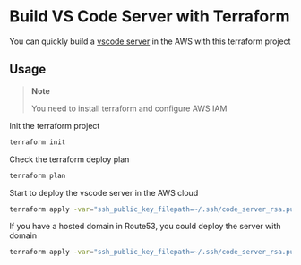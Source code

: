 # Build VS Code Server with Terraform

You can quickly build a [vscode server](https://code.visualstudio.com/blogs/2022/07/07/vscode-server) in the AWS with this terraform project

## Usage

> **Note**
>
> You need to install terraform and configure AWS IAM
>

Init the terraform project

```bash
terraform init
```

Check the terraform deploy plan

```bash
terraform plan
```

Start to deploy the vscode server in the AWS cloud

```bash
terraform apply -var="ssh_public_key_filepath=~/.ssh/code_server_rsa.pub"
```

If you have a hosted domain in Route53, you could deploy the server with domain

```bash
terraform apply -var="ssh_public_key_filepath=~/.ssh/code_server_rsa.pub" -var="domain_zone_id=YOUR_DOMAIN_ZONE_ID" -var="domain_name=YOUR_PREFER_DOMAIN_NAME"
```
